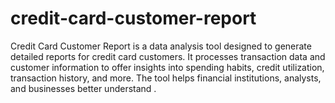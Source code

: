 # credit-card-customer-report
Credit Card Customer Report is a data analysis tool designed to generate detailed reports for credit card customers. It processes transaction data and customer information to offer insights into spending habits, credit utilization, transaction history, and more. The tool helps financial institutions, analysts, and businesses better understand .
